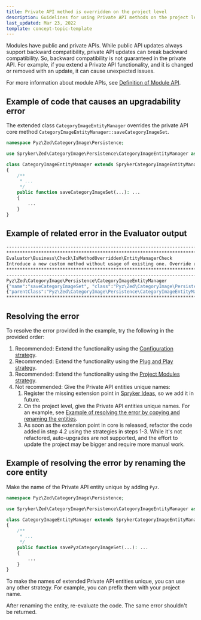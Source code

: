 ```yaml
---
title: Private API method is overridden on the project level
description: Guidelines for using Private API methods on the project level
last_updated: Mar 23, 2022
template: concept-topic-template
---
```


Modules have public and private APIs. While public API updates always support backward compatibility, private API updates can break backward compatibility. So, backward compatibility is not guaranteed in the private API. For example, if you extend a Private API functionality, and it is changed or removed with an update, it can cause unexpected issues.

For more information about module APIs, see [Definition of Module API](/docs/scos/dev/architecture/module-api/definition-of-module-api.html).


## Example of code that causes an upgradability error

The extended class `CategoryImageEntityManager` overrides the private API core method `CategoryImageEntityManager::saveCategoryImageSet`.

```php
namespace Pyz\Zed\CategoryImage\Persistence;

use Spryker\Zed\CategoryImage\Persistence\CategoryImageEntityManager as SprykerCategoryImageEntityManager;

class CategoryImageEntityManager extends SprykerCategoryImageEntityManager
{
    /**
     * ...
     */
    public function saveCategoryImageSet(...): ...
    {
        ...
    }
}
```

## Example of related error in the Evaluator output

```bash
------------------------------------------------------------------------------------
************************************************************************************************************************
Evaluator\Business\Check\IsMethodOverridden\EntityManagerCheck
Introduce a new custom method without usage of existing one. Override usage of the current method in all usage of public API.
************************************************************************************************************************
------------------------------------------------------------------------------------
Pyz\Zed\CategoryImage\Persistence\CategoryImageEntityManager
{"name":"saveCategoryImageSet", "class":"Pyz\Zed\CategoryImage\Persistence\CategoryImageEntityManager"}
{"parentClass":"Pyz\Zed\CategoryImage\Persistence\CategoryImageEntityManager"}
************************************************************************************************************************
```

## Resolving the error

To resolve the error provided in the example, try the following in the provided order:
1. Recommended: Extend the functionality using the [Configuration strategy](/docs/scos/dev/back-end-development/extending-spryker/development-strategies/development-strategies.html#configuration).
2. Recommended: Extend the functionality using the [Plug and Play strategy](/docs/scos/dev/back-end-development/extending-spryker/development-strategies/development-strategies.html#plug-and-play).
3. Recommended: Extend the functionality using the [Project Modules strategy](/docs/scos/dev/back-end-development/extending-spryker/development-strategies/development-strategies.html#project-modules).
4. Not recommended: Give the Private API entities unique names:
    1. Register the missing extension point in [Spryker Ideas](https://spryker.ideas.aha.io/), so we add it in future.
    2. On the project level, give the Private API entities unique names. For an example, see [Example of resolving the error by copying and renaming the entities](#example-of-resolving-the-error-by-renaming-the-core-entity).
    3. As soon as the extension point in core is released, refactor the code added in step 4.2 using the strategies in steps 1-3.
        While it's not refactored, auto-upgrades are not supported, and the effort to update the project may be bigger and require more manual work.

## Example of resolving the error by renaming the core entity

Make the name of the Private API entity unique by adding `Pyz`.

```php
namespace Pyz\Zed\CategoryImage\Persistence;

use Spryker\Zed\CategoryImage\Persistence\CategoryImageEntityManager as SprykerCategoryImageEntityManager;

class CategoryImageEntityManager extends SprykerCategoryImageEntityManager
{
    /**
     * ...
     */
    public function savePyzCategoryImageSet(...): ...
    {
        ...
    }
}
```

To make the names of extended Private API entities unique, you can use any other strategy. For example, you can prefix them with your project name.


After renaming the entity, re-evaluate the code. The same error shouldn't be returned.
